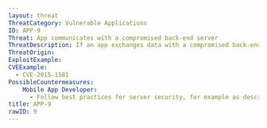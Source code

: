 ```yaml
---
layout: threat
ThreatCategory: Vulnerable Applications
ID: APP-9
Threat: App communicates with a compromised back-end server
ThreatDescription: If an app exchanges data with a compromised back-end server, it may be vulnerable to exploitation from what may be treated as a trusted system. This may provide an attacker with unauthorized access to sensitive user data or  remote control over app behavior or content.
ThreatOrigin:
ExploitExample:
CVEExample:
  - CVE-2015-1581
PossibleCountermeasures:
    Mobile App Developer:
      - Follow best practices for server security, for example as described in https://www.owasp.org/index.php/Mobile_Top_10_2014-M1
title: APP-9
rawID: 9
---
```

